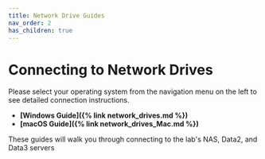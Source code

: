```yaml
---
title: Network Drive Guides
nav_order: 2
has_children: true
---
```


# Connecting to Network Drives

Please select your operating system from the navigation menu on the left to see detailed connection instructions.

- **[Windows Guide]({% link network_drives.md %})**
- **[macOS Guide]({% link network_drives_Mac.md %})**

These guides will walk you through connecting to the lab's NAS, Data2, and Data3 servers
